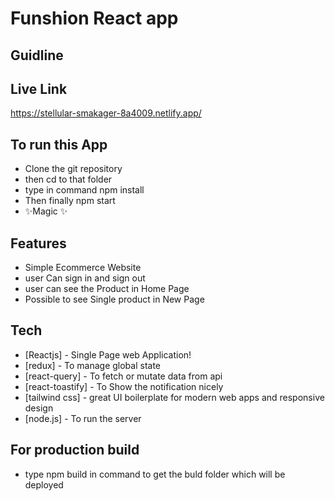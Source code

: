 # Funshion React app

## Guidline

## Live Link
https://stellular-smakager-8a4009.netlify.app/


## To run this App

- Clone the git repository
- then cd to that folder 
- type in command npm install
- Then finally npm start
- ✨Magic ✨

## Features
- Simple Ecommerce Website
- user Can sign in and sign out
- user can see the Product in Home Page
- Possible to see Single product in New Page



## Tech

- [Reactjs] - Single Page web Application!
- [redux] - To manage global state
- [react-query] - To fetch or mutate data from api
- [react-toastify] - To Show the notification nicely 
- [tailwind css] - great UI boilerplate for modern web apps and responsive design
- [node.js] - To run the server


## For production build
- type npm build in command to get the buld folder which will be deployed
